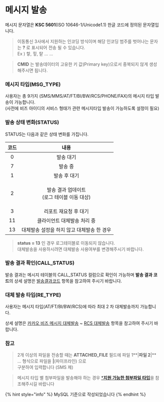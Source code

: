 # 메시지 발송



메시지 문자열은 **KSC 5601**(ISO 10646-1/Unicode1.1) 한글 코드에 정의된 문자열입니다.

> 이동통신 3사에서 지원하는 인코딩 방식이며 해당 인코딩 범주를 벗어나는 문자는 **?** 로 표시되어 전송 될 수 있습니다. \
> Ex ) 핳, 힣, 탙 ... ...&#x20;

> **CMID** 는 발송데이터의 고유한 키 값(Primary key)으로서 중복되지 않게 생성해주시면 됩니다.



### 메시지 타입(MSG\_TYPE)

사용자는 총 9가지 (SMS/MMS/AT/FT/BI/BW/RCS/PHONE/FAX)의 메시지 타입 발송이 가능합니다. \
(사전에 비즈 아이디의 서비스 형태가 관련 메시지타입 발송이 가능하도록 설정이 필요)



### 발송 상태 변화(STATUS)

STATUS는 다음과 같은 상태 변화를 가집니다.

|  코드 |                  내용                 |
| :-: | :---------------------------------: |
|  0  |                발송 대기                |
|  7  |                 발송 중                |
|  1  |               발송 후 대기               |
|  2  | <p>발송 결과 업데이트<br>(로그 테이블 이동 대상)</p> |
|  3  |             리포트 재요청 후 대기            |
|  11 |           클라이언트 대체발송 처리 중           |
|  13 |       대체발송 설정을 하지 않고 대체발송 한 경우      |



> **status = 13** 인 경우 로그테이블로 이동되지 않습니다. \
> 대체발송을 사용하시려면 대체발송 사용여부를 변경해주시기 바랍니다.

### 발송 결과 확인(CALL\_STATUS)

발송 결과는 메시지 테이블의 CALL\_STATUS 컬럼으로 확인이 가능하며 **발송 결과 코드**의 상세 설명은 [발송결과코드](../undefined-1/) 항목을 참고하여 주시기 바랍니다.



### 대체 발송 타입(RE\_TYPE)

사용자는 메시지 타입(AT/FT/BI/BW/RCS)에 따라 최대 2 차 대체발송까지 가능합니다.

상세 설명은 [카카오 비즈 메시지 대체발송](undefined.md#re\_type) \~ [RCS 대체발송](rcs.md#re\_type) 항목을 참고하여 주시기 바랍니다.

### 참고

> 2개 이상의 파일을 전송할 때는 **ATTACHED\_FILE** 필드에 파일 1**|**파일 2**|** ... 형식으로 파일을 **|**(파이프라인) 으로 \
> 구분하여 입력합니다 (SMS 제)

> 메시지 타입 별 첨부파일을 발송해야 하는 경우 [\***지원 가능한 첨부파일 타입**](../supplement.md#undefined)을 참조해주시길 바랍니다

{% hint style="info" %}
MySQL 기준으로 작성되었습니다
{% endhint %}
